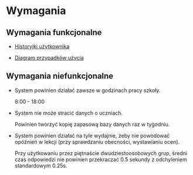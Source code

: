 # Wymagania

## Wymagania funkcjonalne

* [Historyjki użytkownika](./historyjki.md)

* [Diagram przypadków użycia](./diagramy/diagram_przypadkow_uzycia)

## Wymagania niefunkcjonalne

* System powinien działać zawsze w godzinach pracy szkoły.

    8:00 - 18:00

* System nie może stracić danych o uczniach.

    Powinien tworzyć kopię zapasową bazy danych raz w tygodniu.

* System powinien działać na tyle wydajnie, żeby nie powodować opóźnień w lekcji
  (przy sprawdzaniu obecności, wystawianiu ocen).

    Przy użytkowaniu przez piętnaście dwudziestoosobowych grup, średni czas
    odpowiedzi nie powinien przekraczać 0.5 sekundy z odchyleniem standardowym 0.25s.
